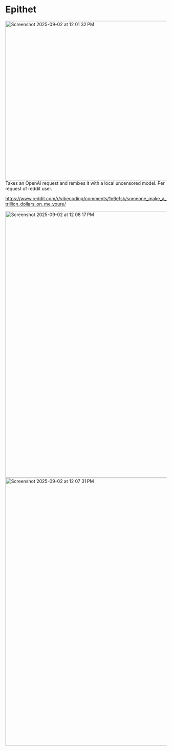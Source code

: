 # Epithet



<img width="1456" height="497" alt="Screenshot 2025-09-02 at 12 01 32 PM" src="https://github.com/user-attachments/assets/b32c2df3-aa40-4a99-9fee-114afd5e5551" />
Takes an OpenAi request and remixes it with a local uncensored model. Per request of reddit user.

https://www.reddit.com/r/vibecoding/comments/1n6e1sk/someone_make_a_trillion_dollars_on_me_youre/



<img width="1461" height="831" alt="Screenshot 2025-09-02 at 12 08 17 PM" src="https://github.com/user-attachments/assets/3c53abae-7458-445d-8a09-9b754cc4f973" />


<img width="1417" height="835" alt="Screenshot 2025-09-02 at 12 07 31 PM" src="https://github.com/user-attachments/assets/e755a138-f968-4ddd-864a-ed5e5132b938" />


